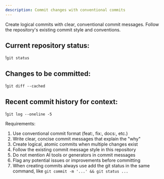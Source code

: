 ```yaml
---
description: Commit changes with conventional commits
---
```


Create logical commits with clear, conventional commit messages. Follow the repository's existing commit style and conventions.

## Current repository status:
!`git status`

## Changes to be committed:
!`git diff --cached`

## Recent commit history for context:
!`git log --oneline -5`

Requirements:
1. Use conventional commit format (feat:, fix:, docs:, etc.)
2. Write clear, concise commit messages that explain the "why"
3. Create logical, atomic commits when multiple changes exist
4. Follow the existing commit message style in this repository
5. Do not mention AI tools or generators in commit messages
6. Flag any potential issues or improvements before committing
7. When creating commits always use add the git status in the same command, like `git commit -m '...' && git status ...`
